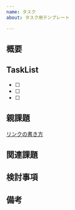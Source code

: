 ```yaml
---
name: タスク
about: タスク用テンプレート

---
```


## 概要


## TaskList
+ [ ] 
+ [ ] 
+ [ ] 

## 親課題
[リンクの書き方](https://help.github.com/)

## 関連課題


## 検討事項


## 備考
